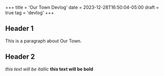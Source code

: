+++
title = 'Our Town Devlog'
date = 2023-12-28T16:50:04-05:00
draft = true
tag = 'devlog'
+++

Header 1
------



This is a paragraph about Our Town.



Header 2
------

*this text will be itallic*
**this text will be bold**